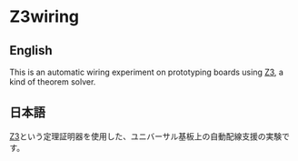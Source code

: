 # Z3wiring

## English

This is an automatic wiring experiment on prototyping boards using [Z3](https://github.com/Z3Prover/z3), a kind of theorem solver.

## 日本語

[Z3](https://github.com/Z3Prover/z3)という定理証明器を使用した、ユニバーサル基板上の自動配線支援の実験です。
